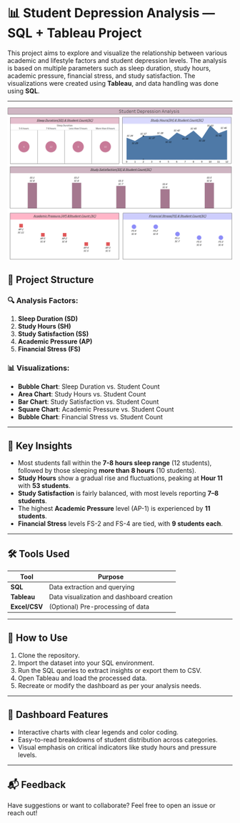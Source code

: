 
# 📊 Student Depression Analysis — SQL + Tableau Project

This project aims to explore and visualize the relationship between various academic and lifestyle factors and student depression levels. The analysis is based on multiple parameters such as sleep duration, study hours, academic pressure, financial stress, and study satisfaction. The visualizations were created using **Tableau**, and data handling was done using **SQL**.

---

![Student Depression Analysis](image.png)

## 📁 Project Structure

### 🔍 Analysis Factors:
1. **Sleep Duration (SD)**  
2. **Study Hours (SH)**
3. **Study Satisfaction (SS)**
4. **Academic Pressure (AP)**
5. **Financial Stress (FS)**

### 📊 Visualizations:
- **Bubble Chart**: Sleep Duration vs. Student Count  
- **Area Chart**: Study Hours vs. Student Count  
- **Bar Chart**: Study Satisfaction vs. Student Count  
- **Square Chart**: Academic Pressure vs. Student Count  
- **Bubble Chart**: Financial Stress vs. Student Count  

---

## 🧠 Key Insights

- Most students fall within the **7-8 hours sleep range** (12 students), followed by those sleeping **more than 8 hours** (10 students).
- **Study Hours** show a gradual rise and fluctuations, peaking at **Hour 11** with **53 students**.
- **Study Satisfaction** is fairly balanced, with most levels reporting **7–8 students**.
- The highest **Academic Pressure** level (AP-1) is experienced by **11 students**.
- **Financial Stress** levels FS-2 and FS-4 are tied, with **9 students each**.

---

## 🛠 Tools Used

| Tool       | Purpose                     |
|------------|-----------------------------|
| **SQL**    | Data extraction and querying|
| **Tableau**| Data visualization and dashboard creation |
| **Excel/CSV** | (Optional) Pre-processing of data |

---

## 📌 How to Use

1. Clone the repository.
2. Import the dataset into your SQL environment.
3. Run the SQL queries to extract insights or export them to CSV.
4. Open Tableau and load the processed data.
5. Recreate or modify the dashboard as per your analysis needs.

---

## 📁 Dashboard Features

- Interactive charts with clear legends and color coding.
- Easy-to-read breakdowns of student distribution across categories.
- Visual emphasis on critical indicators like study hours and pressure levels.

---

## 📬 Feedback

Have suggestions or want to collaborate? Feel free to open an issue or reach out!
